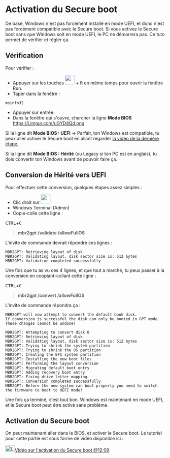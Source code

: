 # Activation du Secure boot

De base, Windows n'est pas forcément installé en mode UEFI, et donc n'est pas forcément compatible avec le Secure boot. Si vous activez le Secure boot sans que Windows soit en mode UEFI, le PC ne démarrera pas. Ce tuto permet de vérifier et régler ça.

## Vérification
Pour vérifier : 

- Appuyer sur les touches <img src="https://i.imgur.com/QfAQiaL.png" width="30" height="30"> + <kbd>R</kbd> en même temps pour ouvrir la fenêtre Run.
- Taper dans la fenêtre :

```msinfo32```
- Appuyer sur entrée.
- Dans la fenêtre qui s'ouvre, chercher la ligne **Mode BIOS**
https://i.imgur.com/uGYD4Qd.png

Si la ligne dit **Mode BIOS : UEFI** -> Parfait, ton Windows est compatible, tu peux aller activer le Secure boot en allant regarder [la vidéo de la dernière étape.](#activation-du-secure-boot)

Si la ligne dit **Mode BIOS : Hérité** (ou Legacy si ton PC est en anglais), tu dois convertir ton Windows avant de pouvoir faire ça.


## Conversion de Hérité vers UEFI
Pour effectuer cette conversion, quelques étapes assez simples :

- Clic droit sur <img src="https://i.imgur.com/QfAQiaL.png" width="30" height="30">
- Windows Terminal (Admin)
- Copie-colle cette ligne : 

<kbd>CTRL</kbd>+<kbd>C</kbd>
> **mbr2gpt /validate /allowFullOS**

L'invite de commande devrait répondre ces lignes :

```MBR2GPT: Attempting to validate disk 0
MBR2GPT: Retrieving layout of disk
MBR2GPT: Validating layout, disk sector size is: 512 bytes
MBR2GPT: Validation completed successfully
```

Une fois que tu as vu ces 4 lignes, et que tout a marché, tu peux passer à la conversion en coopiant-collant cette ligne : 

<kbd>CTRL</kbd>+<kbd>C</kbd>
> **mbr2gpt /convert /allowFullOS**

L'invite de commande répondra ça :
```
MBR2GPT will now attempt to convert the default book disk.
If conversion is successful the disk can only be booted in GPT mode.
These changes cannot be undone!

MBR2GPT: Attempting to convert disk 0
MBR2GPT: Retrieving layout of disk
MBR2GPT: Validating layout, disk sector size is: 512 bytes
MBR2GPT: Trying to shrink the system partition
MBR2GPT: Trying to shrink the OS partition
MBR2GPT: Creating the EFI system partition
MBR2GPT: Installing the new boot files
MBR2GPT: Performing the layout conversion
MBR2GPT: Migrating default boot entry
MBR2GPT: Adding recovery boot entry
MBR2GPT: Fixing drive letter mapping
MBR2GPT: Conversion completed successfully
MBR2GPT: Before the new system can boot properly you need to switch the firmware to boot to UEFI mode!
```
Une fois ça terminé, c'est tout bon. Windows est maintenant en mode UEFI, et le Secure boot peut être activé sans problème.

## Activation du Secure boot
On peut maintenant aller dans le BIOS, et activer le Secure boot. Le tutoriel pour cette partie est sous forme de vidéo disponible ici :

[<img src="https://i.imgur.com/cRUau5i.png" height="20" width="30" alt="Logo YouTube" class="img-logo-ytb">Vidéo sur l'activation du Secure boot @12:09](https://youtu.be/arWlC6HZpTY?t=729)

